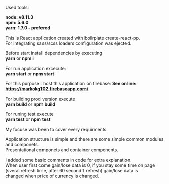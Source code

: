 Used tools:

**node: v8.11.3**<br />
**npm: 5.6.0**<br />
**yarn: 1.7.0 - prefered**<br />

This is React application created with boilrplate create-react-pp.<br />
For integrating sass/scss loaders configuration was ejected.<br />

Before start install dependencies by executing<br />
**yarn** or **npm i**<br />

For run application excecute:<br />
**yarn start** or **npm start**<br />

For this purpose I host this application on firebase:
**See online: https://markokg102.firebaseapp.com/**

For building prod version execute<br />
**yarn build** or **npm build**<br />

For runing test execute<br />
**yarn test** or **npm test**<br />

My focuse was been to cover every requirments.<br />


Application structure is simple and there are some simple common modules and componets.<br />
Presentational componets and container components.<br />

I added some basic comments in code for extra explanation.<br />
When user first come gain/lose data is 0, if you stay some time on page (sveral refresh time, after 60 second 1 refresh) gain/lose data is<br /> changed when price of currency is changed.<br />

